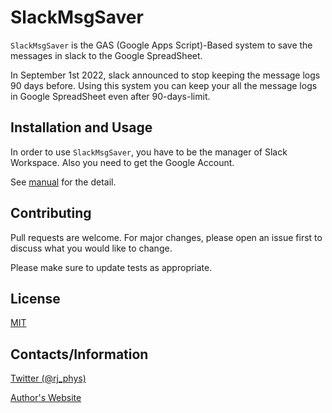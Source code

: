 # SlackMsgSaver

`SlackMsgSaver` is the GAS (Google Apps Script)-Based system to save the messages in slack to the Google SpreadSheet.

In September 1st 2022, slack announced to stop keeping the message logs 90 days before. Using this system you can keep your all the message logs in Google SpreadSheet even after 90-days-limit.

## Installation and Usage

In order to use `SlackMsgSaver`, you have to be the manager of Slack Workspace. Also you need to get the Google Account.

See [manual](https://github.com/RjChiba/slackmsgsaver/blob/main/manual) for the detail.

## Contributing

Pull requests are welcome. For major changes, please open an issue first
to discuss what you would like to change.

Please make sure to update tests as appropriate.

## License

[MIT](https://choosealicense.com/licenses/mit/)

## Contacts/Information

[Twitter (@rj_phys)](https://twitter.com/rj_phys)

[Author's Website](https://rjchiba.vercel.app)
